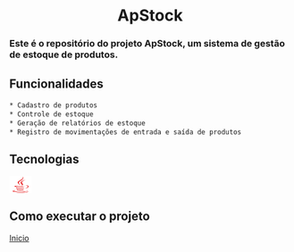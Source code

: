 # <div align="center">  ApStock </div>
### Este é o repositório do projeto ApStock, um sistema de gestão de estoque de produtos.
## Funcionalidades

    * Cadastro de produtos
    * Controle de estoque
    * Geração de relatórios de estoque
    * Registro de movimentações de entrada e saída de produtos

## Tecnologias

<img align="center" alt="Ander-CSS" height="30" width="40" src="https://raw.githubusercontent.com/devicons/devicon/master/icons/java/java-plain.svg"> <br>


## Como executar o projeto

[Inicio](#ApStock)<br>
